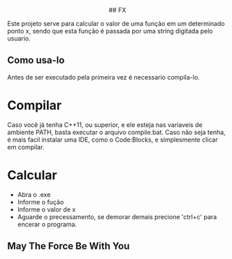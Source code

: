 <p align="center">## FX</p>

Este projeto serve para calcular o valor de uma função em um determinado ponto
x, sendo que esta função é passada por uma string digitada pelo usuario.

## Como usa-lo

Antes de ser executado pela primeira vez é necessario compila-lo.

# Compilar

Caso você já tenha C++11, ou superior, e ele esteja nas variaveis de ambiente 
PATH, basta executar o arquivo compile.bat.
Caso não seja tenha, é mais facil instalar uma IDE, como o Code:Blocks, e 
simplesmente clicar em compilar.

# Calcular

* Abra o .exe
* Informe o fução
* Informe o valor de x
* Aguarde o precessamento, se demorar demais precione 'ctrl+c' para encerar o 
programa.


## May The Force Be With You
